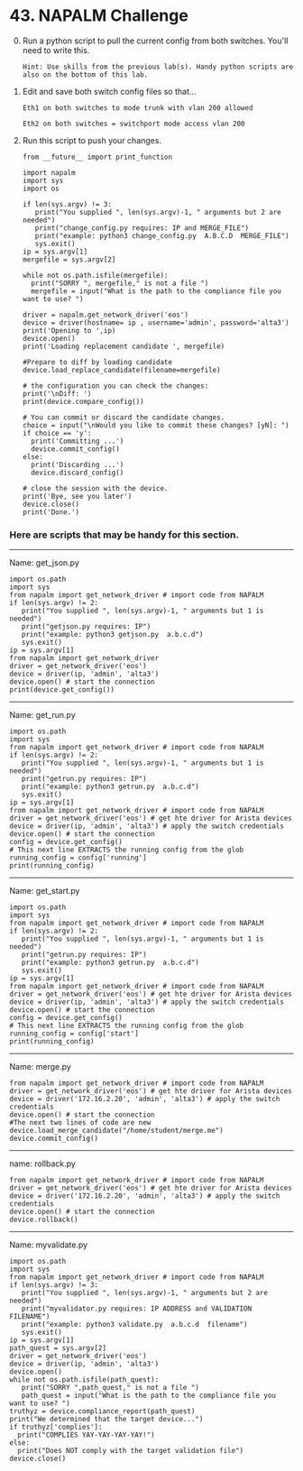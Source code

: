 # 43. NAPALM Challenge

 0. Run a python script to pull the current config from both switches. You'll need to write this.
 
    `Hint: Use skills from the previous lab(s). Handy python scripts are also on the bottom of this lab.`
 
 0. Edit and save both switch config files so that... 

    `Eth1 on both switches to mode trunk with vlan 200 allowed`
    
    `Eth2 on both switches = switchport mode access vlan 200`

 0. Run this script to push your changes. 
 
    ```
    from __future__ import print_function

    import napalm
    import sys
    import os

    if len(sys.argv) != 3:
       print("You supplied ", len(sys.argv)-1, " arguments but 2 are needed")
       print("change_config.py requires: IP and MERGE_FILE")
       print("example: python3 change_config.py  A.B.C.D  MERGE_FILE")
       sys.exit()
    ip = sys.argv[1]
    mergefile = sys.argv[2]

    while not os.path.isfile(mergefile):
      print("SORRY ", mergefile," is not a file ")
      mergefile = input("What is the path to the compliance file you want to use? ") 

    driver = napalm.get_network_driver('eos')
    device = driver(hostname= ip , username='admin', password='alta3')
    print('Opening to ',ip)
    device.open()
    print('Loading replacement candidate ', mergefile)

    #Prepare to diff by loading candidate
    device.load_replace_candidate(filename=mergefile)

    # the configuration you can check the changes:
    print('\nDiff: ')
    print(device.compare_config())

    # You can commit or discard the candidate changes.
    choice = input("\nWould you like to commit these changes? [yN]: ")
    if choice == 'y':
      print('Committing ...')
      device.commit_config()
    else:
      print('Discarding ...')
      device.discard_config()

    # close the session with the device.
    print('Bye, see you later')
    device.close()
    print('Done.')
    ```

### Here are scripts that may be handy for this section.

----

Name: get_json.py  

    import os.path
    import sys
    from napalm import get_network_driver # import code from NAPALM
    if len(sys.argv) != 2:
       print("You supplied ", len(sys.argv)-1, " arguments but 1 is needed")
       print("getjson.py requires: IP")
       print("example: python3 getjson.py  a.b.c.d")
       sys.exit()
    ip = sys.argv[1]
    from napalm import get_network_driver
    driver = get_network_driver('eos') 
    device = driver(ip, 'admin', 'alta3')
    device.open() # start the connection
    print(device.get_config()) 

----

Name: get_run.py

    import os.path
    import sys
    from napalm import get_network_driver # import code from NAPALM
    if len(sys.argv) != 2:
       print("You supplied ", len(sys.argv)-1, " arguments but 1 is needed")
       print("getrun.py requires: IP")
       print("example: python3 getrun.py  a.b.c.d")
       sys.exit()
    ip = sys.argv[1]
    from napalm import get_network_driver # import code from NAPALM
    driver = get_network_driver('eos') # get hte driver for Arista devices
    device = driver(ip, 'admin', 'alta3') # apply the switch credentials
    device.open() # start the connection 
    config = device.get_config()
    # This next line EXTRACTS the running config from the glob
    running_config = config['running']
    print(running_config)

----


Name: get_start.py

    import os.path
    import sys
    from napalm import get_network_driver # import code from NAPALM
    if len(sys.argv) != 2:
       print("You supplied ", len(sys.argv)-1, " arguments but 1 is needed")
       print("getrun.py requires: IP")
       print("example: python3 getrun.py  a.b.c.d")
       sys.exit()
    ip = sys.argv[1]
    from napalm import get_network_driver # import code from NAPALM
    driver = get_network_driver('eos') # get hte driver for Arista devices
    device = driver(ip, 'admin', 'alta3') # apply the switch credentials
    device.open() # start the connection 
    config = device.get_config()
    # This next line EXTRACTS the running config from the glob
    running_config = config['start']
    print(running_config)

----

Name: merge.py

    from napalm import get_network_driver # import code from NAPALM
    driver = get_network_driver('eos') # get hte driver for Arista devices
    device = driver('172.16.2.20', 'admin', 'alta3') # apply the switch credentials
    device.open() # start the connection
    #The next two lines of code are new
    device.load_merge_candidate("/home/student/merge.me")
    device.commit_config()

----

name: rollback.py

    from napalm import get_network_driver # import code from NAPALM
    driver = get_network_driver('eos') # get hte driver for Arista devices
    device = driver('172.16.2.20', 'admin', 'alta3') # apply the switch credentials
    device.open() # start the connection
    device.rollback()


-----
Name: myvalidate.py

    import os.path
    import sys
    from napalm import get_network_driver # import code from NAPALM
    if len(sys.argv) != 3:
       print("You supplied ", len(sys.argv)-1, " arguments but 2 are needed")
       print("myvalidator.py requires: IP ADDRESS and VALIDATION FILENAME")
       print("example: python3 validate.py  a.b.c.d  filename")
       sys.exit()
    ip = sys.argv[1]
    path_quest = sys.argv[2]
    driver = get_network_driver('eos')
    device = driver(ip, 'admin', 'alta3') 
    device.open()  
    while not os.path.isfile(path_quest):
       print("SORRY ",path_quest," is not a file ")
       path_quest = input("What is the path to the compliance file you want to use? ") 
    truthyz = device.compliance_report(path_quest)
    print("We determined that the target device...")
    if truthyz['complies']:
      print("COMPLIES YAY-YAY-YAY-YAY!")
    else:
      print("Does NOT comply with the target validation file")
    device.close()


